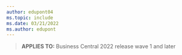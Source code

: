 ```yaml
---
author: edupont04
ms.topic: include
ms.date: 03/21/2022
ms.author: edupont
---
```

> **APPLIES TO:** Business Central 2022 release wave 1 and later